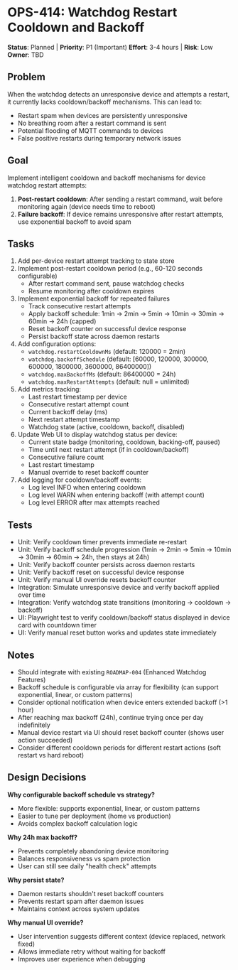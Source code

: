 # OPS-414: Watchdog Restart Cooldown and Backoff

**Status**: Planned | **Priority**: P1 (Important)
**Effort**: 3-4 hours | **Risk**: Low
**Owner**: TBD

## Problem

When the watchdog detects an unresponsive device and attempts a restart, it currently lacks cooldown/backoff mechanisms.
This can lead to:

- Restart spam when devices are persistently unresponsive
- No breathing room after a restart command is sent
- Potential flooding of MQTT commands to devices
- False positive restarts during temporary network issues

## Goal

Implement intelligent cooldown and backoff mechanisms for device watchdog restart attempts:

1. **Post-restart cooldown**: After sending a restart command, wait before monitoring again (device needs time to reboot)
2. **Failure backoff**: If device remains unresponsive after restart attempts, use exponential backoff to avoid spam

## Tasks

1. Add per-device restart attempt tracking to state store
2. Implement post-restart cooldown period (e.g., 60-120 seconds configurable)
   - After restart command sent, pause watchdog checks
   - Resume monitoring after cooldown expires
3. Implement exponential backoff for repeated failures
   - Track consecutive restart attempts
   - Apply backoff schedule: 1min → 2min → 5min → 10min → 30min → 60min → 24h (capped)
   - Reset backoff counter on successful device response
   - Persist backoff state across daemon restarts
4. Add configuration options:
   - `watchdog.restartCooldownMs` (default: 120000 = 2min)
   - `watchdog.backoffSchedule` (default: [60000, 120000, 300000, 600000, 1800000, 3600000, 86400000])
   - `watchdog.maxBackoffMs` (default: 86400000 = 24h)
   - `watchdog.maxRestartAttempts` (default: null = unlimited)
5. Add metrics tracking:
   - Last restart timestamp per device
   - Consecutive restart attempt count
   - Current backoff delay (ms)
   - Next restart attempt timestamp
   - Watchdog state (active, cooldown, backoff, disabled)
6. Update Web UI to display watchdog status per device:
   - Current state badge (monitoring, cooldown, backing-off, paused)
   - Time until next restart attempt (if in cooldown/backoff)
   - Consecutive failure count
   - Last restart timestamp
   - Manual override to reset backoff counter
7. Add logging for cooldown/backoff events:
   - Log level INFO when entering cooldown
   - Log level WARN when entering backoff (with attempt count)
   - Log level ERROR after max attempts reached

## Tests

- Unit: Verify cooldown timer prevents immediate re-restart
- Unit: Verify backoff schedule progression (1min → 2min → 5min → 10min → 30min → 60min → 24h, then stays at 24h)
- Unit: Verify backoff counter persists across daemon restarts
- Unit: Verify backoff reset on successful device response
- Unit: Verify manual UI override resets backoff counter
- Integration: Simulate unresponsive device and verify backoff applied over time
- Integration: Verify watchdog state transitions (monitoring → cooldown → backoff)
- UI: Playwright test to verify cooldown/backoff status displayed in device card with countdown timer
- UI: Verify manual reset button works and updates state immediately

## Notes

- Should integrate with existing `ROADMAP-004` (Enhanced Watchdog Features)
- Backoff schedule is configurable via array for flexibility (can support exponential, linear, or custom patterns)
- Consider optional notification when device enters extended backoff (>1 hour)
- After reaching max backoff (24h), continue trying once per day indefinitely
- Manual device restart via UI should reset backoff counter (shows user action succeeded)
- Consider different cooldown periods for different restart actions (soft restart vs hard reboot)

## Design Decisions

**Why configurable backoff schedule vs strategy?**

- More flexible: supports exponential, linear, or custom patterns
- Easier to tune per deployment (home vs production)
- Avoids complex backoff calculation logic

**Why 24h max backoff?**

- Prevents completely abandoning device monitoring
- Balances responsiveness vs spam protection
- User can still see daily "health check" attempts

**Why persist state?**

- Daemon restarts shouldn't reset backoff counters
- Prevents restart spam after daemon issues
- Maintains context across system updates

**Why manual UI override?**

- User intervention suggests different context (device replaced, network fixed)
- Allows immediate retry without waiting for backoff
- Improves user experience when debugging
